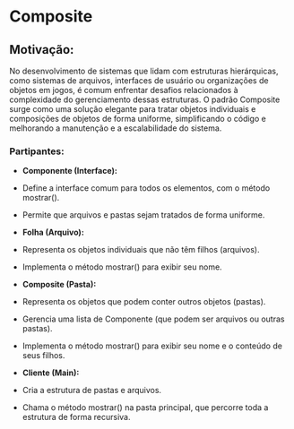 # Composite

## Motivação: 
No desenvolvimento de sistemas que lidam com estruturas hierárquicas, como sistemas de arquivos, interfaces de usuário ou organizações de objetos em jogos, é comum enfrentar desafios relacionados à complexidade do gerenciamento dessas estruturas. O padrão Composite surge como uma solução elegante para tratar objetos individuais e composições de objetos de forma uniforme, simplificando o código e melhorando a manutenção e a escalabilidade do sistema.

### Partipantes:

- **Componente (Interface):**
 - Define a interface comum para todos os elementos, com o método mostrar().
 - Permite que arquivos e pastas sejam tratados de forma uniforme.

- **Folha (Arquivo):**
 - Representa os objetos individuais que não têm filhos (arquivos).
 - Implementa o método mostrar() para exibir seu nome.

- **Composite (Pasta):**
 - Representa os objetos que podem conter outros objetos (pastas).
 - Gerencia uma lista de Componente (que podem ser arquivos ou outras pastas).
 - Implementa o método mostrar() para exibir seu nome e o conteúdo de seus filhos.

- **Cliente (Main):**
 - Cria a estrutura de pastas e arquivos.
 - Chama o método mostrar() na pasta principal, que percorre toda a estrutura de forma recursiva.
